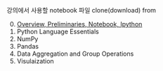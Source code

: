 강의에서 사용할 notebook 파일 clone(download) from

0. [Overview, Preliminaries, Notebook, Ipython](https://github.com/YoonJoon/Python4Sejong/blob/master/How_To_Use.md)
1. Python Language Essentials
2. NumPy
3. Pandas
4. Data Aggregation and Group Operations
5. Visulaization
